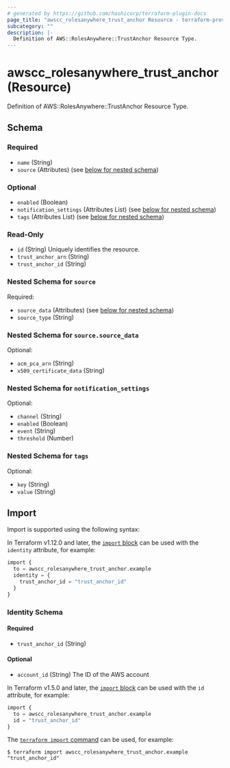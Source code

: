 ```yaml
---
# generated by https://github.com/hashicorp/terraform-plugin-docs
page_title: "awscc_rolesanywhere_trust_anchor Resource - terraform-provider-awscc"
subcategory: ""
description: |-
  Definition of AWS::RolesAnywhere::TrustAnchor Resource Type.
---
```


# awscc_rolesanywhere_trust_anchor (Resource)

Definition of AWS::RolesAnywhere::TrustAnchor Resource Type.



<!-- schema generated by tfplugindocs -->
## Schema

### Required

- `name` (String)
- `source` (Attributes) (see [below for nested schema](#nestedatt--source))

### Optional

- `enabled` (Boolean)
- `notification_settings` (Attributes List) (see [below for nested schema](#nestedatt--notification_settings))
- `tags` (Attributes List) (see [below for nested schema](#nestedatt--tags))

### Read-Only

- `id` (String) Uniquely identifies the resource.
- `trust_anchor_arn` (String)
- `trust_anchor_id` (String)

<a id="nestedatt--source"></a>
### Nested Schema for `source`

Required:

- `source_data` (Attributes) (see [below for nested schema](#nestedatt--source--source_data))
- `source_type` (String)

<a id="nestedatt--source--source_data"></a>
### Nested Schema for `source.source_data`

Optional:

- `acm_pca_arn` (String)
- `x509_certificate_data` (String)



<a id="nestedatt--notification_settings"></a>
### Nested Schema for `notification_settings`

Optional:

- `channel` (String)
- `enabled` (Boolean)
- `event` (String)
- `threshold` (Number)


<a id="nestedatt--tags"></a>
### Nested Schema for `tags`

Optional:

- `key` (String)
- `value` (String)

## Import

Import is supported using the following syntax:

In Terraform v1.12.0 and later, the [`import` block](https://developer.hashicorp.com/terraform/language/import) can be used with the `identity` attribute, for example:

```terraform
import {
  to = awscc_rolesanywhere_trust_anchor.example
  identity = {
    trust_anchor_id = "trust_anchor_id"
  }
}
```

<!-- schema generated by tfplugindocs -->
### Identity Schema

#### Required

- `trust_anchor_id` (String)

#### Optional

- `account_id` (String) The ID of the AWS account

In Terraform v1.5.0 and later, the [`import` block](https://developer.hashicorp.com/terraform/language/import) can be used with the `id` attribute, for example:

```terraform
import {
  to = awscc_rolesanywhere_trust_anchor.example
  id = "trust_anchor_id"
}
```

The [`terraform import` command](https://developer.hashicorp.com/terraform/cli/commands/import) can be used, for example:

```shell
$ terraform import awscc_rolesanywhere_trust_anchor.example "trust_anchor_id"
```
